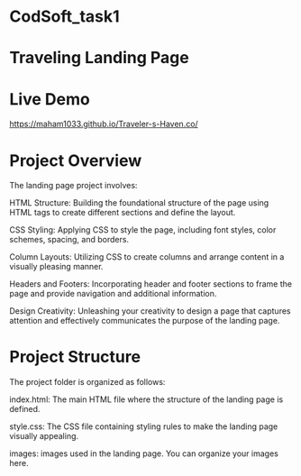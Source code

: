 # CodSoft_task1
# Traveling Landing Page 

# Live Demo
https://maham1033.github.io/Traveler-s-Haven.co/

# Project Overview
The landing page project involves:

HTML Structure: Building the foundational structure of the page using HTML tags to create different sections and define the layout.

CSS Styling: Applying CSS to style the page, including font styles, color schemes, spacing, and borders.

Column Layouts: Utilizing CSS to create columns and arrange content in a visually pleasing manner.

Headers and Footers: Incorporating header and footer sections to frame the page and provide navigation and additional information.

Design Creativity: Unleashing your creativity to design a page that captures attention and effectively communicates the purpose of the landing page.

# Project Structure

The project folder is organized as follows:

index.html: The main HTML file where the structure of the landing page is defined.

style.css: The CSS file containing styling rules to make the landing page visually appealing.

images:  images used in the landing page. You can organize your images here.
